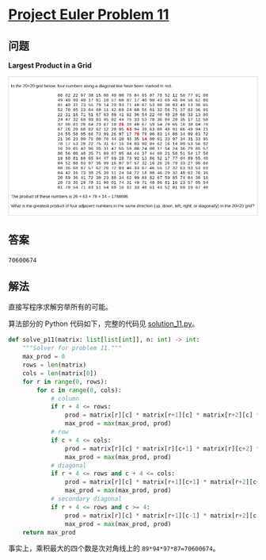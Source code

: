 # [Project Euler Problem 11](https://projecteuler.net/problem=11)

## 问题

**Largest Product in a Grid**

![题目截图](../images/problem_11.png)

## 答案

`70600674`

## 解法

直接写程序求解穷举所有的可能。

算法部分的 Python 代码如下，完整的代码见 [solution_11.py](../solutions/solution_11.py)。

```python
def solve_p11(matrix: list[list[int]], n: int) -> int:
    """Solver for problem 11."""
    max_prod = 0
    rows = len(matrix)
    cols = len(matrix[0])
    for r in range(0, rows):
        for c in range(0, cols):
            # column
            if r + 4 <= rows:
                prod = matrix[r][c] * matrix[r+1][c] * matrix[r+2][c] * matrix[r+3][c]
                max_prod = max(max_prod, prod)
            # row
            if c + 4 <= cols:
                prod = matrix[r][c] * matrix[r][c+1] * matrix[r][c+2] * matrix[r][c+3]
                max_prod = max(max_prod, prod)
            # diagonal
            if r + 4 <= rows and c + 4 <= cols:
                prod = matrix[r][c] * matrix[r+1][c+1] * matrix[r+2][c+2] * matrix[r+3][c+3]
                max_prod = max(max_prod, prod)
            # secondary diagonal
            if r + 4 <= rows and c >= 4:
                prod = matrix[r][c] * matrix[r+1][c-1] * matrix[r+2][c-2] * matrix[r+3][c-3]
                max_prod = max(max_prod, prod)
    return max_prod
```

事实上，乘积最大的四个数是次对角线上的 `89*94*97*87=70600674`。
